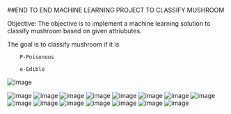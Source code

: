 ##END TO END MACHINE LEARNING PROJECT TO CLASSIFY MUSHROOM


Objective: The objective is to implement a machine learning solution to classify mushroom based on given attriubutes.

The goal is to classify mushroom if it is 
		
		P-Poisonous 

		e-Edible

   ![image](https://github.com/user-attachments/assets/34b5c3b7-180d-4a0c-88a9-b88705f8e32c)
   
![image](https://github.com/user-attachments/assets/83e573b0-9915-44f0-83d9-4f2117432f9c)
![image](https://github.com/user-attachments/assets/b895ac2c-f20d-48c6-871a-51e3ef025ae3)
![image](https://github.com/user-attachments/assets/de35b1fb-496c-4b6a-ada6-14d11480587f)
![image](https://github.com/user-attachments/assets/9bae5899-3151-4ac8-a9a6-dd4b38460c0a)
![image](https://github.com/user-attachments/assets/46b1de54-f6c6-47b1-be9c-fa7891e5b40c)
![image](https://github.com/user-attachments/assets/e2dc6d4b-016a-4d23-b3fb-9ad175eb7d34)
![image](https://github.com/user-attachments/assets/50d1e996-c899-499f-836e-e328a0870816)
![image](https://github.com/user-attachments/assets/0ac7c8fd-43ad-4fc3-a7cc-d759405ccd7b)
![image](https://github.com/user-attachments/assets/dc4f8404-a0c2-4039-ab58-2ad8bcdf5ef9)
![image](https://github.com/user-attachments/assets/644e47a4-b016-4f64-9d5e-7a140905a4a3)
![image](https://github.com/user-attachments/assets/a0f28603-ad0b-4c2b-94f3-262085bdb16c)
![image](https://github.com/user-attachments/assets/ea7951db-176c-4a10-a64a-cf51892e6477)
![image](https://github.com/user-attachments/assets/7d914ae8-87bc-4219-9c6b-52c1d9ed3d8e)
![image](https://github.com/user-attachments/assets/277bdcee-9298-4a7d-8111-def0c4eef889)
![image](https://github.com/user-attachments/assets/8a5f6c87-5a33-492a-a43d-0141989ba777)


















  













